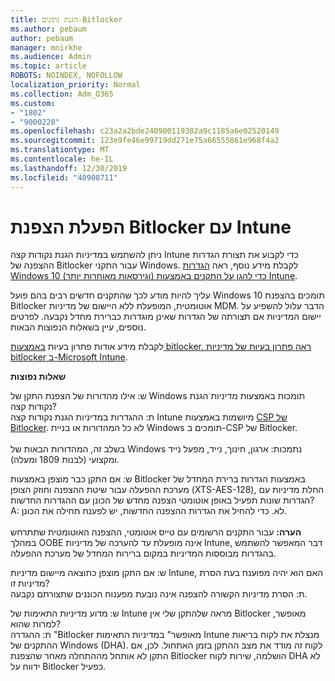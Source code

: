 ```yaml
---
title: הגנת נתונים-Bitlocker
ms.author: pebaum
author: pebaum
manager: mnirkhe
ms.audience: Admin
ms.topic: article
ROBOTS: NOINDEX, NOFOLLOW
localization_priority: Normal
ms.collection: Adm_O365
ms.custom:
- "1802"
- "9000220"
ms.openlocfilehash: c23a2a2bde240900119382a9c1185a6e02520149
ms.sourcegitcommit: 123e9fe46e99719dd271e75a66555861e968f4a2
ms.translationtype: MT
ms.contentlocale: he-IL
ms.lasthandoff: 12/30/2019
ms.locfileid: "40908711"
---
```

# <a name="enabling-bitlocker-encryption-with-intune"></a>הפעלת הצפנת Bitlocker עם Intune

 ניתן להשתמש במדיניות הגנת נקודות קצה Intune כדי לקבוע את תצורת הגדרות ההצפנה של Bitlocker עבור התקני Windows. לקבלת מידע נוסף, ראה [הגדרות Windows 10 (וגירסאות מאוחרות יותר) כדי להגן על התקנים באמצעות Intune](https://docs.microsoft.com/intune/endpoint-protection-windows-10#windows-encryption).
 
עליך להיות מודע לכך שהתקנים חדשים רבים בהם פועל Windows 10 תומכים בהצפנת Bitlocker אוטומטית, המופעלת ללא היישום של מדיניות MDM. הדבר עלול להשפיע על יישום המדיניות אם תצורתה של הגדרות שאינן מוגדרות כברירת מחדל נקבעה. לפרטים נוספים, עיין בשאלות הנפוצות הבאות.
 
לקבלת מידע אודות פתרון בעיות [באמצעות bitlocker, ראה פתרון בעיות של מדיניות bitlocker ב-Microsoft Intune](https://docs.microsoft.com/intune/protect/troubleshoot-bitlocker-policies).
 
 
**שאלות נפוצות**

 ש: אילו מהדורות של הצפנת התקן של Windows תומכות באמצעות מדיניות הגנת נקודות קצה?<br>
 ת: ההגדרות במדיניות הגנת נקודות קצה Intune מיושמות באמצעות [CSP של Bitlocker](https://docs.microsoft.com/windows/client-management/mdm/bitlocker-csp). לא כל המהדורות או בניית Windows תומכים ב-CSP של Bitlocker. <br><br>
      בשלב זה, המהדורות הבאות של Windows נתמכות: ארגון, חינוך, נייד, מפעל נייד ומקצועי (לבנות 1809 ומעלה).
 
ש: אם התקן כבר מוצפן באמצעות Bitlocker באמצעות הגדרות ברירת המחדל של מערכת ההפעלה עבור שיטת ההצפנה וחוזק הצופן (XTS-AES-128), החלת מדיניות עם הגדרות שונות תפעיל באופן אוטומטי הצפנה מחדש של הכונן עם ההגדרות החדשות?<br>
A: לא. כדי להחיל את הגדרות ההצפנה החדשות, יש לפענח תחילה את הכונן.<br><br>
**הערה:** עבור התקנים הרשומים עם טייס אוטומטי, ההצפנה האוטומטית שתתרחש במהלך OOBE אינה מופעלת עד להערכה של מדיניות Intune, דבר המאפשר להשתמש בהגדרות מבוססות המדיניות במקום ברירות המחדל של מערכת ההפעלה.
 
ש: אם התקן מוצפן כתוצאה מיישום מדיניות Intune, האם הוא יהיה מפוענח בעת הסרת מדיניות זו?<br>
ת: הסרת מדיניות הקשורה להצפנה אינה נובעת מפענוח הכוננים שתצורתם נקבעה.
 
ש: מדוע מדיניות התאימות של Intune מראה שלהתקן שלי אין Bitlocker מאופשר, למרות שהוא?<br>
ת: ההגדרה "Bitlocker מאופשר" במדיניות התאימות Intune מנצלת את לקוח בריאות ההתקנים של Windows (DHA). לקוח זה מודד את מצב ההתקן בזמן האתחול. לכן, אם התקן לא אותחל מההתחלה מאחר שהצפנת Bitlocker הושלמה, שירות לקוח DHA לא ידווח על Bitlocker כפעיל.
 
 